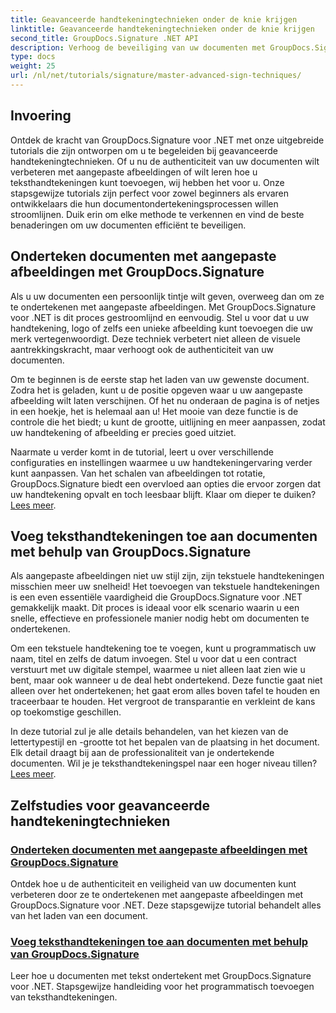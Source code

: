 ```yaml
---
title: Geavanceerde handtekeningtechnieken onder de knie krijgen
linktitle: Geavanceerde handtekeningtechnieken onder de knie krijgen
second_title: GroupDocs.Signature .NET API
description: Verhoog de beveiliging van uw documenten met GroupDocs.Signature voor .NET-zelfstudies. Leer geavanceerde handtekeningtechnieken, van aangepaste afbeeldingen tot teksthandtekeningen.
type: docs
weight: 25
url: /nl/net/tutorials/signature/master-advanced-sign-techniques/
---
```

## Invoering

Ontdek de kracht van GroupDocs.Signature voor .NET met onze uitgebreide tutorials die zijn ontworpen om u te begeleiden bij geavanceerde handtekeningtechnieken. Of u nu de authenticiteit van uw documenten wilt verbeteren met aangepaste afbeeldingen of wilt leren hoe u teksthandtekeningen kunt toevoegen, wij hebben het voor u. Onze stapsgewijze tutorials zijn perfect voor zowel beginners als ervaren ontwikkelaars die hun documentondertekeningsprocessen willen stroomlijnen. Duik erin om elke methode te verkennen en vind de beste benaderingen om uw documenten efficiënt te beveiligen. 

## Onderteken documenten met aangepaste afbeeldingen met GroupDocs.Signature
Als u uw documenten een persoonlijk tintje wilt geven, overweeg dan om ze te ondertekenen met aangepaste afbeeldingen. Met GroupDocs.Signature voor .NET is dit proces gestroomlijnd en eenvoudig. Stel u voor dat u uw handtekening, logo of zelfs een unieke afbeelding kunt toevoegen die uw merk vertegenwoordigt. Deze techniek verbetert niet alleen de visuele aantrekkingskracht, maar verhoogt ook de authenticiteit van uw documenten.

Om te beginnen is de eerste stap het laden van uw gewenste document. Zodra het is geladen, kunt u de positie opgeven waar u uw aangepaste afbeelding wilt laten verschijnen. Of het nu onderaan de pagina is of netjes in een hoekje, het is helemaal aan u! Het mooie van deze functie is de controle die het biedt; u kunt de grootte, uitlijning en meer aanpassen, zodat uw handtekening of afbeelding er precies goed uitziet.

Naarmate u verder komt in de tutorial, leert u over verschillende configuraties en instellingen waarmee u uw handtekeningervaring verder kunt aanpassen. Van het schalen van afbeeldingen tot rotatie, GroupDocs.Signature biedt een overvloed aan opties die ervoor zorgen dat uw handtekening opvalt en toch leesbaar blijft. Klaar om dieper te duiken?[Lees meer](./sign-documents-with-custom-image/).

## Voeg teksthandtekeningen toe aan documenten met behulp van GroupDocs.Signature
Als aangepaste afbeeldingen niet uw stijl zijn, zijn tekstuele handtekeningen misschien meer uw snelheid! Het toevoegen van tekstuele handtekeningen is een even essentiële vaardigheid die GroupDocs.Signature voor .NET gemakkelijk maakt. Dit proces is ideaal voor elk scenario waarin u een snelle, effectieve en professionele manier nodig hebt om documenten te ondertekenen.

Om een tekstuele handtekening toe te voegen, kunt u programmatisch uw naam, titel en zelfs de datum invoegen. Stel u voor dat u een contract verstuurt met uw digitale stempel, waarmee u niet alleen laat zien wie u bent, maar ook wanneer u de deal hebt ondertekend. Deze functie gaat niet alleen over het ondertekenen; het gaat erom alles boven tafel te houden en traceerbaar te houden. Het vergroot de transparantie en verkleint de kans op toekomstige geschillen.

 In deze tutorial zul je alle details behandelen, van het kiezen van de lettertypestijl en -grootte tot het bepalen van de plaatsing in het document. Elk detail draagt bij aan de professionaliteit van je ondertekende documenten. Wil je je teksthandtekeningspel naar een hoger niveau tillen?[Lees meer](./add-text-signatures-to-documents/).

## Zelfstudies voor geavanceerde handtekeningtechnieken
### [Onderteken documenten met aangepaste afbeeldingen met GroupDocs.Signature](./sign-documents-with-custom-image/)
Ontdek hoe u de authenticiteit en veiligheid van uw documenten kunt verbeteren door ze te ondertekenen met aangepaste afbeeldingen met GroupDocs.Signature voor .NET. Deze stapsgewijze tutorial behandelt alles van het laden van een document.
### [Voeg teksthandtekeningen toe aan documenten met behulp van GroupDocs.Signature](./add-text-signatures-to-documents/)
Leer hoe u documenten met tekst ondertekent met GroupDocs.Signature voor .NET. Stapsgewijze handleiding voor het programmatisch toevoegen van teksthandtekeningen.